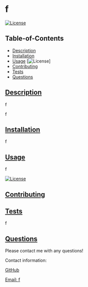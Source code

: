# f

[![License](https://img.shields.io/badge/License-apache-blue.svg)](https://opensource.org/licenses/apache)

## Table-of-Contents

* [Description](#description)
* [Installation](#installation)
* [Usage](#usage)
[![License](https://opensource.org/licenses/apache)]
* [Contributing](#contributing)
* [Tests](#tests)
* [Questions](#questions)

## [Description](#table-of-contents)

f

f

## [Installation](#table-of-contents)

f

## [Usage](#table-of-contents)

f

[![License](https://img.shields.io/badge/License-apache-blue.svg)](https://opensource.org/license/apache)

## [Contributing](#table-of-contents)

## [Tests](#table-of-contents)

f

## [Questions](#table-of-contents)

Please contact me with any questions!

Contact information:

[GitHub](https://github.com/f)

[Email: f](mailto:f)

